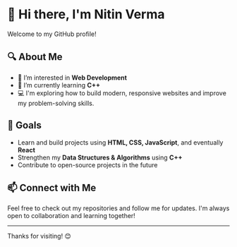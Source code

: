 # 👋 Hi there, I'm Nitin Verma

Welcome to my GitHub profile!

## 🔍 About Me

- 👀 I’m interested in **Web Development**
- 🌱 I’m currently learning **C++**
- 💻 I'm exploring how to build modern, responsive websites and improve my problem-solving skills.

## 🚀 Goals

- Learn and build projects using **HTML, CSS, JavaScript**, and eventually **React**
- Strengthen my **Data Structures & Algorithms** using **C++**
- Contribute to open-source projects in the future

## 📫 Connect with Me

Feel free to check out my repositories and follow me for updates. I'm always open to collaboration and learning together!

---

Thanks for visiting! 😊


<!---
Nitinverma7/Nitinverma7 is a ✨ special ✨ repository because its `README.md` (this file) appears on your GitHub profile.
You can click the Preview link to take a look at your changes.
--->
